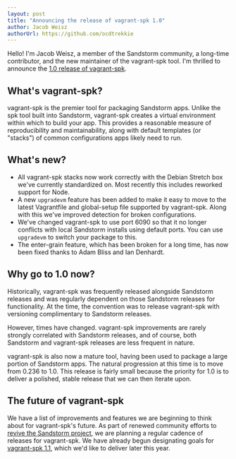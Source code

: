 ```yaml
---
layout: post
title: "Announcing the release of vagrant-spk 1.0"
author: Jacob Weisz
authorUrl: https://github.com/ocdtrekkie
---
```


Hello! I'm Jacob Weisz, a member of the Sandstorm community, a long-time contributor, and the new maintainer of the vagrant-spk tool. I'm thrilled to announce the [1.0 release of vagrant-spk][1].

## What's vagrant-spk?

vagrant-spk is the premier tool for packaging Sandstorm apps. Unlike the spk tool built into Sandstorm, vagrant-spk creates a virtual environment within which to build your app. This provides a reasonable measure of reproducibility and maintainability, along with default templates (or "stacks") of common configurations apps likely need to run.

## What's new?

- All vagrant-spk stacks now work correctly with the Debian Stretch box we've currently standardized on. Most recently this includes reworked support for Node.
- A new `upgradevm` feature has been added to make it easy to move to the latest Vagrantfile and global-setup file supported by vagrant-spk. Along with this we've improved detection for broken configurations.
- We've changed vagrant-spk to use port 6090 so that it no longer conflicts with local Sandstorm installs using default ports. You can use `upgradevm` to switch your package to this.
- The enter-grain feature, which has been broken for a long time, has now been fixed thanks to Adam Bliss and Ian Denhardt.

## Why go to 1.0 now?

Historically, vagrant-spk was frequently released alongside Sandstorm releases and was regularly dependent on those Sandstorm releases for functionality. At the time, the convention was to release vagrant-spk with versioning complimentary to Sandstorm releases. 

However, times have changed. vagrant-spk improvements are rarely strongly correlated with Sandstorm releases, and of course, both Sandstorm and vagrant-spk releases are less frequent in nature. 

vagrant-spk is also now a mature tool, having been used to package a large portion of Sandstorm apps. The natural progression at this time is to move from 0.236 to 1.0. This release is fairly small because the priority for 1.0 is to deliver a polished, stable release that we can then iterate upon. 

## The future of vagrant-spk

We have a list of improvements and features we are beginning to think about for vagrant-spk's future. As part of renewed community efforts to [revive the Sandstorm project][2], we are planning a regular cadence of releases for vagrant-spk. We have already begun designating goals for [vagrant-spk 1.1][3], which we'd like to deliver later this year.

[1]: https://github.com/sandstorm-io/vagrant-spk/releases/tag/v1.0
[2]: /news/2020-02-03-reviving-sandstorm
[3]: https://github.com/sandstorm-io/vagrant-spk/milestone/4
